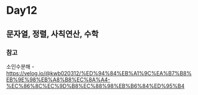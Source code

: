 # Day12

## 문자열, 정렬, 사칙연산, 수학

### 참고

소인수분해 - https://velog.io/@kwb020312/%ED%94%84%EB%A1%9C%EA%B7%B8%EB%9E%98%EB%A8%B8%EC%8A%A4-%EC%86%8C%EC%9D%B8%EC%88%98%EB%B6%84%ED%95%B4